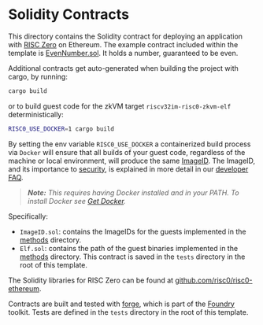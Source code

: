 # Solidity Contracts

This directory contains the Solidity contract for deploying an application with [RISC Zero] on Ethereum.
The example contract included within the template is [EvenNumber.sol]. It holds a number, guaranteed to be even.

Additional contracts get auto-generated when building the project with cargo, by running:

```bash
cargo build
```

or to build guest code for the zkVM target `riscv32im-risc0-zkvm-elf` deterministically:

```bash
RISC0_USE_DOCKER=1 cargo build
```

By setting the env variable `RISC0_USE_DOCKER` a containerized build process via `Docker` will ensure that all builds of your guest code, regardless of the machine or local environment, will produce the same [ImageID]. The ImageID, and its importance to [security], is explained in more detail in our [developer FAQ].

> ***Note:*** *This requires having Docker installed and in your PATH. To install Docker see [Get Docker](https://docs.docker.com/get-docker/).*

Specifically:
- `ImageID.sol`: contains the ImageIDs for the guests implemented in the [methods] directory.
- `Elf.sol`: contains the path of the guest binaries implemented in the [methods] directory. This contract is saved in the `tests` directory in the root of this template.

The Solidity libraries for RISC Zero can be found at [github.com/risc0/risc0-ethereum].

Contracts are built and tested with [forge], which is part of the [Foundry] toolkit.
Tests are defined in the `tests` directory in the root of this template.

[Foundry]: https://getfoundry.sh/
[forge]: https://github.com/foundry-rs/foundry#forge
[RISC Zero]: https://risczero.com
[EvenNumber.sol]: ./EvenNumber.sol
[github.com/risc0/risc0-ethereum]: https://github.com/risc0/risc0-ethereum/tree/main/contracts
[methods]: ../methods/README.md
[ImageID]: https://dev.risczero.com/terminology#image-id
[Get Docker]: https://docs.docker.com/get-docker/
[security]: https://dev.risczero.com/faq#security
[developer FAQ]: https://dev.risczero.com/faq#zkvm-application-design
